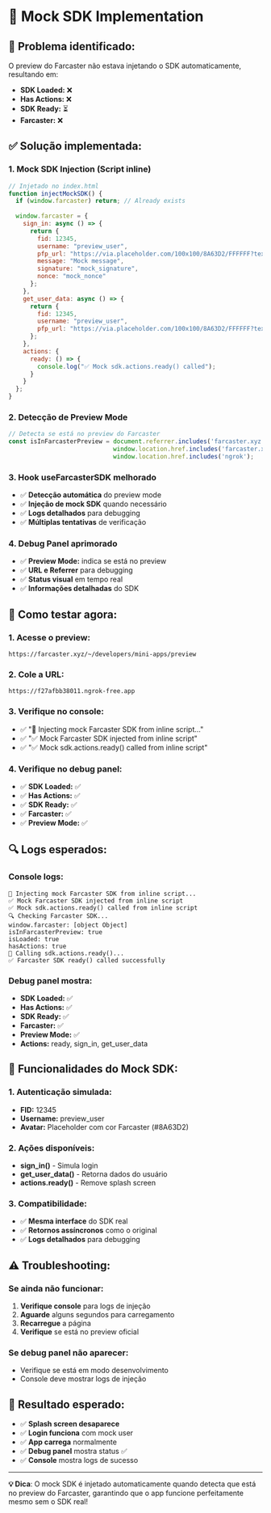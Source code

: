 # 🔧 Mock SDK Implementation

## 🚨 **Problema identificado:**

O preview do Farcaster não estava injetando o SDK automaticamente, resultando em:
- **SDK Loaded:** ❌
- **Has Actions:** ❌  
- **SDK Ready:** ⏳
- **Farcaster:** ❌

## ✅ **Solução implementada:**

### **1. Mock SDK Injection (Script inline)**
```javascript
// Injetado no index.html
function injectMockSDK() {
  if (window.farcaster) return; // Already exists
  
  window.farcaster = {
    sign_in: async () => {
      return {
        fid: 12345,
        username: "preview_user",
        pfp_url: "https://via.placeholder.com/100x100/8A63D2/FFFFFF?text=P",
        message: "Mock message",
        signature: "mock_signature",
        nonce: "mock_nonce"
      };
    },
    get_user_data: async () => {
      return {
        fid: 12345,
        username: "preview_user",
        pfp_url: "https://via.placeholder.com/100x100/8A63D2/FFFFFF?text=P"
      };
    },
    actions: {
      ready: () => {
        console.log("✅ Mock sdk.actions.ready() called");
      }
    }
  };
}
```

### **2. Detecção de Preview Mode**
```javascript
// Detecta se está no preview do Farcaster
const isInFarcasterPreview = document.referrer.includes('farcaster.xyz') || 
                             window.location.href.includes('farcaster.xyz') ||
                             window.location.href.includes('ngrok');
```

### **3. Hook useFarcasterSDK melhorado**
- ✅ **Detecção automática** do preview mode
- ✅ **Injeção de mock SDK** quando necessário
- ✅ **Logs detalhados** para debugging
- ✅ **Múltiplas tentativas** de verificação

### **4. Debug Panel aprimorado**
- ✅ **Preview Mode:** indica se está no preview
- ✅ **URL e Referrer** para debugging
- ✅ **Status visual** em tempo real
- ✅ **Informações detalhadas** do SDK

## 🎯 **Como testar agora:**

### **1. Acesse o preview:**
```
https://farcaster.xyz/~/developers/mini-apps/preview
```

### **2. Cole a URL:**
```
https://f27afbb38011.ngrok-free.app
```

### **3. Verifique no console:**
- ✅ "🔄 Injecting mock Farcaster SDK from inline script..."
- ✅ "✅ Mock Farcaster SDK injected from inline script"
- ✅ "✅ Mock sdk.actions.ready() called from inline script"

### **4. Verifique no debug panel:**
- ✅ **SDK Loaded:** ✅
- ✅ **Has Actions:** ✅
- ✅ **SDK Ready:** ✅
- ✅ **Farcaster:** ✅
- ✅ **Preview Mode:** ✅

## 🔍 **Logs esperados:**

### **Console logs:**
```
🔄 Injecting mock Farcaster SDK from inline script...
✅ Mock Farcaster SDK injected from inline script
✅ Mock sdk.actions.ready() called from inline script
🔍 Checking Farcaster SDK...
window.farcaster: [object Object]
isInFarcasterPreview: true
isLoaded: true
hasActions: true
🚀 Calling sdk.actions.ready()...
✅ Farcaster SDK ready() called successfully
```

### **Debug panel mostra:**
- **SDK Loaded:** ✅
- **Has Actions:** ✅
- **SDK Ready:** ✅
- **Farcaster:** ✅
- **Preview Mode:** ✅
- **Actions:** ready, sign_in, get_user_data

## 🚀 **Funcionalidades do Mock SDK:**

### **1. Autenticação simulada:**
- **FID:** 12345
- **Username:** preview_user
- **Avatar:** Placeholder com cor Farcaster (#8A63D2)

### **2. Ações disponíveis:**
- **sign_in()** - Simula login
- **get_user_data()** - Retorna dados do usuário
- **actions.ready()** - Remove splash screen

### **3. Compatibilidade:**
- ✅ **Mesma interface** do SDK real
- ✅ **Retornos assíncronos** como o original
- ✅ **Logs detalhados** para debugging

## ⚠️ **Troubleshooting:**

### **Se ainda não funcionar:**
1. **Verifique console** para logs de injeção
2. **Aguarde** alguns segundos para carregamento
3. **Recarregue** a página
4. **Verifique** se está no preview oficial

### **Se debug panel não aparecer:**
- Verifique se está em modo desenvolvimento
- Console deve mostrar logs de injeção

## 🎉 **Resultado esperado:**

- ✅ **Splash screen desaparece**
- ✅ **Login funciona** com mock user
- ✅ **App carrega** normalmente
- ✅ **Debug panel** mostra status ✅
- ✅ **Console** mostra logs de sucesso

---

**💡 Dica**: O mock SDK é injetado automaticamente quando detecta que está no preview do Farcaster, garantindo que o app funcione perfeitamente mesmo sem o SDK real!
